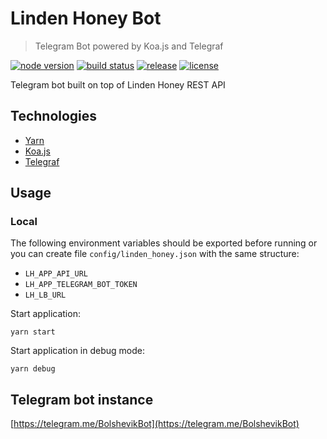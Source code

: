 # Linden Honey Bot

> Telegram Bot powered by Koa.js and Telegraf

[![node version][node-image]][node-url]
[![build status][travis-image]][travis-url]
[![release][release-image]][release-url]
[![license][license-image]][license-url]

[node-image]: https://img.shields.io/badge/node-7.6.x-brightgreen.svg?style=flat-square
[node-url]: https://nodejs.org/en/download/
[release-image]: https://img.shields.io/github/release/linden-honey/linden-honey-bot.svg?style=flat-square
[release-url]: https://github.com/linden-honey/linden-honey-bot/releases
[downloads-image]: https://img.shields.io/github/downloads/linden-honey/linden-honey-bot/latest/total.svg?style=flat-square
[downloads-url]: https://github.com/linden-honey/linden-honey-bot/releases
[travis-image]: https://img.shields.io/travis/linden-honey/linden-honey-bot/master.svg?style=flat-square
[travis-url]: https://travis-ci.org/linden-honey/linden-honey
[license-image]: https://img.shields.io/github/license/mashape/apistatus.svg?style=flat-square
[license-url]: https://github.com/linden-honey/linden-honey-bot/blob/master/LICENSE

Telegram bot built on top of Linden Honey REST API

## Technologies

* [Yarn](https://yarnpkg.com/lang/en/)
* [Koa.js](https://koajs.com/)
* [Telegraf](http://telegraf.js.org/)

## Usage

### Local

The following environment variables should be exported before running or you can create file `config/linden_honey.json` with the same structure:
* `LH_APP_API_URL`
* `LH_APP_TELEGRAM_BOT_TOKEN`
* `LH_LB_URL`

Start application:
```
yarn start
```

Start application in debug mode:
```
yarn debug
```

## Telegram bot instance

[https://telegram.me/BolshevikBot](https://telegram.me/BolshevikBot)
